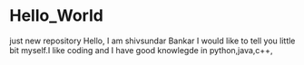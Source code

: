 # Hello_World
just new repository
Hello, I am shivsundar Bankar I would like to tell you little bit myself.I like coding and I have good knowlegde in python,java,c++,
